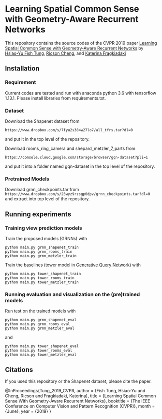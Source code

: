 # Learning Spatial Common Sense with Geometry-Aware Recurrent Networks

This repository contains the source codes of the CVPR 2019 paper
[Learning Spatial Common Sense with
Geometry-Aware Recurrent Networks](http://openaccess.thecvf.com/content_CVPR_2019/html/Tung_Learning_Spatial_Common_Sense_With_Geometry-Aware_Recurrent_Networks_CVPR_2019_paper.html)
by [Hsiao-Yu Fish Tung](https://sfish0101.bitbucket.io/), [Ricson Cheng](https://ricsonc.github.io/), and [Katerina Fragkiadaki](https://www.cs.cmu.edu/~katef/)


## Installation
### Requirement
Current codes are tested and run with anaconda python 3.6 with tensorflow 1.13.1.
Please install libraries from requirements.txt.

### Dataset
Download the Shapenet dataset from 
```
https://www.dropbox.com/s/7fyu2s384w27lo7/all_tfrs.tar?dl=0
```
and put it in the top level of the repository.


Download rooms_ring_camera and shepard_metzler_7_parts from
```
https://console.cloud.google.com/storage/browser/gqn-dataset?pli=1
```
and put it into a folder named gqn-dataset in the top level of the repository.

### Pretrained Models
Download grnn_checkpoints.tar from
```https://www.dropbox.com/s/25wyz9rzsgp0dpv/grnn_checkpoints.tar?dl=0```
and extract into top level of the repository. 

## Running experiments
### Training view prediction models
Train the proposed models (GRNNs) with
```
python main.py grnn_shapenet_train
python main.py grnn_rooms_train
python main.py grnn_metzler_train
```

Train the baselines (tower model in [Generative Query Network](https://deepmind.com/blog/neural-scene-representation-and-rendering/))
with
```
python main.py tower_shapenet_train
python main.py tower_rooms_train
python main.py tower_metzler_train

```

### Running evaluation and visualization on the (pre)trained models

Run test on the trained models with
```
python main.py grnn_shapenet_eval
python main.py grnn_rooms_eval
python main.py grnn_metzler_eval
```

and

```
python main.py tower_shapenet_eval
python main.py tower_rooms_eval
python main.py tower_metzler_eval

```

## Citations
If you used this repository or the Shapenet dataset, please cite the paper.

@InProceedings{Tung_2019_CVPR,
author = {Fish Tung, Hsiao-Yu and Cheng, Ricson and Fragkiadaki, Katerina},
title = {Learning Spatial Common Sense With Geometry-Aware Recurrent Networks},
booktitle = {The IEEE Conference on Computer Vision and Pattern Recognition (CVPR)},
month = {June},
year = {2019}
}
